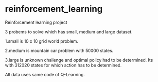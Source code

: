 # reinforcement_learning
Reinforcement learning project

3 probems to solve which has small, medium and large dataset.

1.small is 10 x 10 grid world problem.

2.medium is mountain car problem with 50000 states.

3.large is unknown challenge and optimal policy had to be determined. Its with 312020 states for which action has to be determined.

All data uses same code of Q-Learning.
